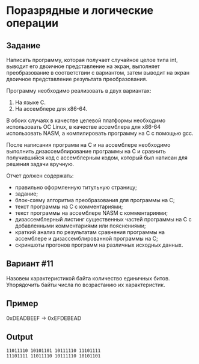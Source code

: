 # Поразрядные и логические операции
## Задание
Написать программу, которая получает случайное целое типа int, выводит его двоичное представление на экран,
выполняет преобразование в соответствии с вариантом,
затем выводит на экран двоичное представление результата преобразования.

Программу необходимо реализовать в двух вариантах:
1. На языке С.
2. На ассемблере для x86-64.

В обоих случаях в качестве целевой платформы необходимо использовать ОС Linux, в
качестве ассемблера для x86-64 использовать NASM, а компилировать программу на С с
помощью gcc.

После написания программ на C и на ассемблере необходимо выполнить
дизассемблирование программы на С и сравнить получившийся код с ассемблерным кодом,
который был написан для решения задачи вручную.

Отчет должен содержать:
- правильно оформленную титульную страницу;
- задание;
- блок-схему алгоритма преобразования для программы на С;
- текст программы на С с комментариями;
- текст программы на ассемблере NASM с комментариями;
- дизассемблерный листинг существенных частей программы на С с добавленными комментариями или пояснениями;
- краткий анализ по результатам сравнения программы на ассемблере и дизассемблированной программы на С;
- скриншоты прогонов программ на различных исходных данных.

## Вариант #11
Назовем характеристикой байта количество единичных битов. Упорядочить байты числа по возрастанию их характеристик.

## Пример
0xDEADBEEF -> 0xEFDEBEAD

## Output
```
11011110 10101101 10111110 11101111
11101111 11011110 10111110 10101101
```
